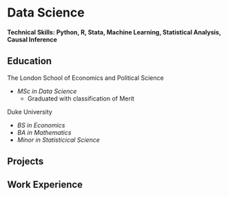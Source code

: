 # Data Science
#### Technical Skills: Python, R, Stata, Machine Learning, Statistical Analysis, Causal Inference

## Education
The London School of Economics and Political Science
- *MSc in Data Science*
  - Graduated with classification of Merit 

Duke University
- *BS in Economics*
- *BA in Mathematics*
- *Minor in Statisticical Science*

## Projects

## Work Experience

